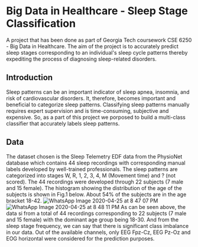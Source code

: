 # Big Data in Healthcare - Sleep Stage Classification
A project that has been done as part of Georgia Tech coursework CSE 6250 - Big Data in Healthcare. The aim of the project is to accurately predict sleep stages corresponding to an individual's sleep cycle patterns thereby expediting the process of diagnosing sleep-related disorders.
## Introduction
Sleep patterns can be an important indicator of sleep apnea, insomnia, and risk of cardiovascular disorders. It, therefore, becomes important and beneficial to categorize sleep patterns. Classifying sleep patterns manually requires expert supervision and is time-consuming, subjective and expensive. So, as a part of this project we porposed to build a multi-class classifier that accurately labels sleep patterns.
## Data
The dataset chosen is the Sleep Telemetry EDF data from the PhysioNet database which contains 44 sleep recordings with corresponding manual labels developed by well-trained professionals. The sleep patterns are categorized into stages W, R, 1, 2, 3, 4, M (Movement time) and ? (not scored).
The 44 recordings were developed through 22 subjects (7 male and 15 female). The histogram showing the distribution of the age of the subjects is shown in Fig.1 below. About 54% of the subjects are in the age bracket 18-42.
![WhatsApp Image 2020-04-25 at 8 47 07 PM](https://user-images.githubusercontent.com/52098514/81017052-930e0c80-8e2f-11ea-86a9-e37be23cedbf.jpeg)
![WhatsApp Image 2020-04-25 at 8 48 11 PM](https://user-images.githubusercontent.com/52098514/81030814-2a875580-8e58-11ea-8e53-ed88f8efc207.jpeg)
As can be seen above, the data si from a total of 44 recordings corresponding to 22 subjects (7 male and 15 female) with the dominant age group being 18-30. And from the sleep stage frequency, we can say that there is significant class imbalance in our data. Out of the available channels, only EEG Fpz-Cz, EEG Pz-Oz and EOG horizontal were considered for the prediction purposes.
